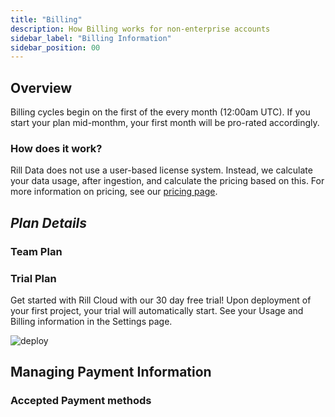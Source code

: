 ```yaml
---
title: "Billing"
description: How Billing works for non-enterprise accounts
sidebar_label: "Billing Information"
sidebar_position: 00
---
```


## Overview

Billing cycles begin on the first of the every month (12:00am UTC). If you start your plan mid-monthm, your first month will be pro-rated accordingly. 


### How does it work? 
Rill Data does not use a user-based license system. Instead, we calculate your data usage, after ingestion, and calculate the pricing based on this. For more information on pricing, see our [pricing page](https://www.rilldata.com/pricing). 

## *Plan Details*

### Team Plan



### Trial Plan

Get started with Rill Cloud with our 30 day free trial! Upon deployment of your first project, your trial will automatically start. See your Usage and Billing information in the Settings page.

![deploy](/img/manage/billing/deploy-project.png)
## Managing Payment Information


### Accepted Payment methods